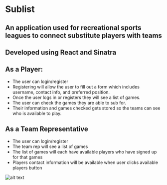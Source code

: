 # Sublist 

## An application used for recreational sports leagues to connect substitute players with teams

## Developed using React and Sinatra 



## As a Player: 

* The user can login/register 
* Registering will allow the user to fill out a form which includes username, contact info, and preferred position.
* Once the user logs in or registers they will see a list of games.
* The user can check the games they are able to sub for.
* Their information and games checked gets stored so the teams can see who is available to play.


## As a Team Representative 

* The user can login/register 
* The team rep will see a list of games 
* The list of games will each have available players who have signed up for that games
* Players contact information will be available when user clicks available players button

![alt text](https://imgur.com/a/lu9GGy5)

